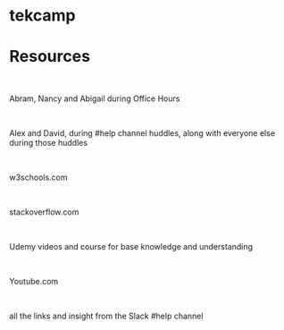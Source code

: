 # tekcamp
<h1>Resources</h1>
<br>
<p>Abram, Nancy and Abigail during Office Hours</p>
<br>
<p>Alex and David, during #help channel huddles, along with everyone else during those huddles</p>
<br>
<p>w3schools.com</p>
<br>
<p>stackoverflow.com</p>
<br>
<p>Udemy videos and course for base knowledge and understanding</p>
<br>
<p>Youtube.com</p>
<br>
<p>all the links and insight from the Slack #help channel</p>
<br>